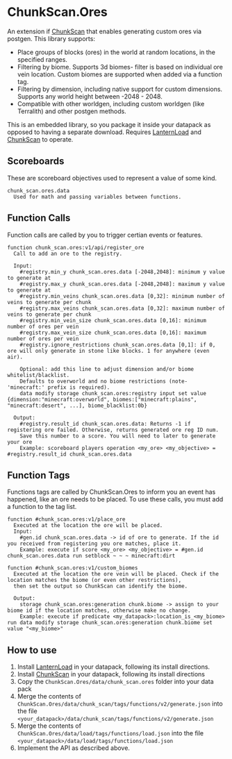 # ChunkScan.Ores
An extension if [ChunkScan](https://github.com/ICY105/ChunkScan) that enables generating custom ores via postgen. This library supports:
* Place groups of blocks (ores) in the world at random locations, in the specified ranges.
* Filtering by biome. Supports 3d biomes- filter is based on individual ore vein location. Custom biomes are supported when added via a function tag.
* Filtering by dimension, including native support for custom dimensions. Supports any world height between -2048 - 2048.
* Compatible with other worldgen, including custom worldgen (like Terralith) and other postgen methods.

This is an embedded library, so you package it inside your datapack as opposed to having a separate download. Requires [LanternLoad](https://github.com/LanternMC/load) and [ChunkScan](https://github.com/ICY105/ChunkScan) to operate.

## Scoreboards
These are scoreboard objectives used to represent a value of some kind.

```
chunk_scan.ores.data
  Used for math and passing variables between functions.
```

## Function Calls
Function calls are called by you to trigger certian events or features.

```
function chunk_scan.ores:v1/api/register_ore
  Call to add an ore to the registry.
  
  Input:
    #registry.min_y chunk_scan.ores.data [-2048,2048]: minimum y value to generate at
    #registry.max_y chunk_scan.ores.data [-2048,2048]: maximum y value to generate at
    #registry.min_veins chunk_scan.ores.data [0,32]: minimum number of veins to generate per chunk
    #registry.max_veins chunk_scan.ores.data [0,32]: maximum number of veins to generate per chunk
    #registry.min_vein_size chunk_scan.ores.data [0,16]: minimum number of ores per vein
    #registry.max_vein_size chunk_scan.ores.data [0,16]: maximum number of ores per vein
    #registry.ignore_restrictions chunk_scan.ores.data [0,1]: if 0, ore will only generate in stone like blocks. 1 for anywhere (even air).

    Optional: add this line to adjust dimension and/or biome whitelist/blacklist.
    Defaults to overworld and no biome restrictions (note- 'minecraft:' prefix is required).
    data modify storage chunk_scan.ores:registry input set value {dimension:"minecraft:overworld", biomes:["minecraft:plains", "minecraft:desert", ...], biome_blacklist:0b}
	
  Output:
    #registry.result_id chunk_scan.ores.data: Returns -1 if registering ore failed. Otherwise, returns generated ore reg ID num.
    Save this number to a score. You will need to later to generate your ore 
    Example: scoreboard players operation <my_ore> <my_objective> = #registry.result_id chunk_scan.ores.data 
```

## Function Tags
Functions tags are called by ChunkScan.Ores to inform you an event has happened, like an ore needs to be placed. To use these calls, you must add a function to the tag list.

```
function #chunk_scan.ores:v1/place_ore
  Executed at the location the ore will be placed.
  Input:
    #gen.id chunk_scan.ores.data -> id of ore to generate. If the id you received from registering you ore matches, place it.
    Example: execute if score <my_ore> <my_objective> = #gen.id chunk_scan.ores.data run setblock ~ ~ ~ minecraft:dirt
```

```
function #chunk_scan.ores:v1/custom_biomes
  Executed at the location the ore vein will be placed. Check if the location matches the biome (or even other restrictions),
  then set the output so ChunkScan can identify the biome.
  
  Output:
    storage chunk_scan.ores:generation chunk.biome -> assign to your biome id if the location matches, otherwise make no change.
    Example: execute if predicate <my_datapack>:location_is_<my_biome> run data modify storage chunk_scan.ores:generation chunk.biome set value "<my_biome>"
```

## How to use
1. Install [LanternLoad](https://github.com/LanternMC/load) in your datapack, following its install directions.
1. Install [ChunkScan](https://github.com/ICY105/ChunkScan) in your datapack, following its install directions
2. Copy the `ChunkScan.Ores/data/chunk_scan.ores` folder into your data pack
3. Merge the contents of `ChunkScan.Ores/data/chunk_scan/tags/functions/v2/generate.json` into the file `<your_datapack>/data/chunk_scan/tags/functions/v2/generate.json`
4. Merge the contents of `ChunkScan.Ores/data/load/tags/functions/load.json` into the file `<your_datapack>/data/load/tags/functions/load.json`
5. Implement the API as described above.

